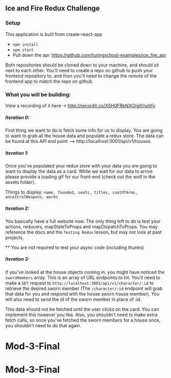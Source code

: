 ## Ice and Fire Redux Challenge

### Setup
  This application is built from create-react-app
* `npm install`
* `npm start`
* Pull down the api: https://github.com/turingschool-examples/ice_fire_api

Both repositories should be cloned down to your machine, and should sit next to
each other. You'll need to create a repo on github to push your frontend
repository to, and then you'll need to change the remote of the frontend app to
match the repo on github.

### What you will be building:

View a recording of it here -> http://recordit.co/X5H0FRbNXO/gif/notify

##### Iteration 0:  

First thing we want to do is fetch some info for us to display.
You are going to want to grab all the house data and populate a redux store. The data can be found at this API end point --> http://localhost:3001/api/v1/houses.

##### Iteration 1:

Once you've populated your redux store with your data you are going to want to display the data as a card. While we wait for our data to arrive please provide a loading gif for our front-end (check out the wolf in the assets folder).

Things to display:
`name, founded, seats, titles, coatOfArms, ancestralWeapons, words`

##### Iteration 2: 

You basically have a full website now. The only thing left to do is test your actions, reducers, mapStateToProps and mapDispatchToProps. You may reference the docs and the `Testing Redux` lesson, but may not look at past projects. 

** You are not required to test your async code (including thunks)

##### Iteration 3:

If you've looked at the house objects coming in, you might have noticed the `swornMembers` array. This is an array of URL endpoints to hit. You'll need to make a `GET` request to `http://localhost:3001/api/v1/character/:id` to retrieve the desired sworn member (The `/character/:id` endpoint will grab that data for you and respond with the house sworn house member). You will also need to send the id of the sworn member in place of :id.

This data should not be fetched until the user clicks on the card. You can
implement this however you like.  Also, you shouldn't
need to make extra fetch calls, so once you've fetched the sworn members for a house once, you shouldn't need to do that again.
# Mod-3-Final
# Mod-3-Final
